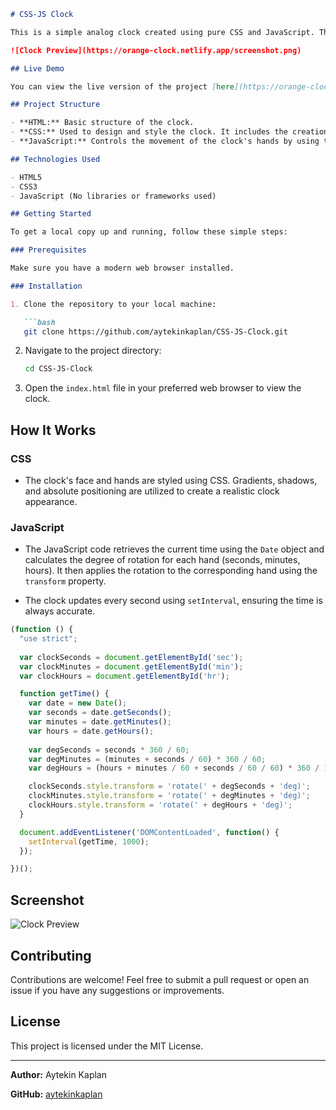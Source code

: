```markdown
# CSS-JS Clock

This is a simple analog clock created using pure CSS and JavaScript. The project demonstrates the use of CSS for styling and JavaScript for controlling the clock's hands based on the current time.

![Clock Preview](https://orange-clock.netlify.app/screenshot.png)

## Live Demo

You can view the live version of the project [here](https://orange-clock.netlify.app/).

## Project Structure

- **HTML:** Basic structure of the clock.
- **CSS:** Used to design and style the clock. It includes the creation of the clock's face, hands, and pin.
- **JavaScript:** Controls the movement of the clock's hands by using the current time and rotating the hands accordingly.

## Technologies Used

- HTML5
- CSS3
- JavaScript (No libraries or frameworks used)

## Getting Started

To get a local copy up and running, follow these simple steps:

### Prerequisites

Make sure you have a modern web browser installed.

### Installation

1. Clone the repository to your local machine:

   ```bash
   git clone https://github.com/aytekinkaplan/CSS-JS-Clock.git
   ```

2. Navigate to the project directory:

   ```bash
   cd CSS-JS-Clock
   ```

3. Open the `index.html` file in your preferred web browser to view the clock.

## How It Works

### CSS

- The clock's face and hands are styled using CSS. Gradients, shadows, and absolute positioning are utilized to create a realistic clock appearance.

### JavaScript

- The JavaScript code retrieves the current time using the `Date` object and calculates the degree of rotation for each hand (seconds, minutes, hours). It then applies the rotation to the corresponding hand using the `transform` property.

- The clock updates every second using `setInterval`, ensuring the time is always accurate.

```javascript
(function () {
  "use strict";
  
  var clockSeconds = document.getElementById('sec');
  var clockMinutes = document.getElementById('min');
  var clockHours = document.getElementById('hr');

  function getTime() {
    var date = new Date();
    var seconds = date.getSeconds();
    var minutes = date.getMinutes();
    var hours = date.getHours();
    
    var degSeconds = seconds * 360 / 60;
    var degMinutes = (minutes + seconds / 60) * 360 / 60;
    var degHours = (hours + minutes / 60 + seconds / 60 / 60) * 360 / 12;

    clockSeconds.style.transform = 'rotate(' + degSeconds + 'deg)';
    clockMinutes.style.transform = 'rotate(' + degMinutes + 'deg)';
    clockHours.style.transform = 'rotate(' + degHours + 'deg)';
  }

  document.addEventListener('DOMContentLoaded', function() {
    setInterval(getTime, 1000);
  });

})();
```

## Screenshot

![Clock Preview](https://orange-clock.netlify.app/screenshot.png)

## Contributing

Contributions are welcome! Feel free to submit a pull request or open an issue if you have any suggestions or improvements.

## License

This project is licensed under the MIT License.

---

**Author:** Aytekin Kaplan

**GitHub:** [aytekinkaplan](https://github.com/aytekinkaplan)
```
